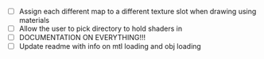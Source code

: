 - [ ] Assign each different map to a different texture slot when drawing using materials
- [ ] Allow the user to pick directory to hold shaders in
- [ ] DOCUMENTATION ON EVERYTHING!!!
- [ ] Update readme with info on mtl loading and obj loading